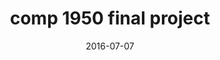 ---
layout: default
title: comp 1950 final project
modal-id: 2
date: 2016-07-07
img: camel.jpg
alt: riding through the deserts of Jordan
project-date: July 2016
client: COMP 1950
link: http://bcitcomp.ca/1950/
category: Web Development

description: <p>My first fully featured web development project outside of work came during the final project of COMP1950.</p><p>The goal of this project was to design an updated version of the existing COMP1950 <a href="http://bcitcomp.ca/1950/">website</a> through a protosite (prototype website).</p><p>I partnered with three other team members from COMP1950 for our proposal. The final project is being hosted in <a target="_blank" href="https://github.com/dwilcox8/COMP1950-Final-Project">Github</a> in order to track changes.</p><p><a target="_blank" href="/comp1950/metasite-index.html"> Demo</a></p>

---